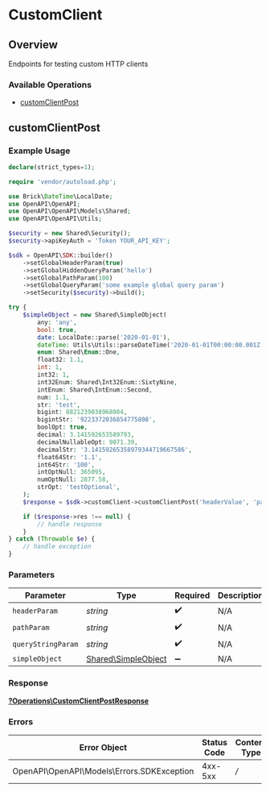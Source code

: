 # CustomClient


## Overview

Endpoints for testing custom HTTP clients

### Available Operations

* [customClientPost](#customclientpost)

## customClientPost

### Example Usage

```php
declare(strict_types=1);

require 'vendor/autoload.php';

use Brick\DateTime\LocalDate;
use OpenAPI\OpenAPI;
use OpenAPI\OpenAPI\Models\Shared;
use OpenAPI\OpenAPI\Utils;

$security = new Shared\Security();
$security->apiKeyAuth = 'Token YOUR_API_KEY';

$sdk = OpenAPI\SDK::builder()
    ->setGlobalHeaderParam(true)
    ->setGlobalHiddenQueryParam('hello')
    ->setGlobalPathParam(100)
    ->setGlobalQueryParam('some example global query param')
    ->setSecurity($security)->build();

try {
    $simpleObject = new Shared\SimpleObject(
        any: 'any',
        bool: true,
        date: LocalDate::parse('2020-01-01'),
        dateTime: Utils\Utils::parseDateTime('2020-01-01T00:00:00.001Z'),
        enum: Shared\Enum::One,
        float32: 1.1,
        int: 1,
        int32: 1,
        int32Enum: Shared\Int32Enum::SixtyNine,
        intEnum: Shared\IntEnum::Second,
        num: 1.1,
        str: 'test',
        bigint: 8821239038968084,
        bigintStr: '9223372036854775808',
        boolOpt: true,
        decimal: 3.141592653589793,
        decimalNullableOpt: 9071.39,
        decimalStr: '3.14159265358979344719667586',
        float64Str: '1.1',
        int64Str: '100',
        intOptNull: 365095,
        numOptNull: 2877.58,
        strOpt: 'testOptional',
    );
    $response = $sdk->customClient->customClientPost('headerValue', 'pathValue', 'queryValue', $simpleObject);

    if ($response->res !== null) {
        // handle response
    }
} catch (Throwable $e) {
    // handle exception
}
```



### Parameters

| Parameter                                                  | Type                                                       | Required                                                   | Description                                                | Example                                                    |
| ---------------------------------------------------------- | ---------------------------------------------------------- | ---------------------------------------------------------- | ---------------------------------------------------------- | ---------------------------------------------------------- |
| `headerParam`                                              | *string*                                                   | :heavy_check_mark:                                         | N/A                                                        | headerValue                                                |
| `pathParam`                                                | *string*                                                   | :heavy_check_mark:                                         | N/A                                                        | pathValue                                                  |
| `queryStringParam`                                         | *string*                                                   | :heavy_check_mark:                                         | N/A                                                        | queryValue                                                 |
| `simpleObject`                                             | [Shared\SimpleObject](../../Models/Shared/SimpleObject.md) | :heavy_minus_sign:                                         | N/A                                                        |                                                            |


### Response

**[?Operations\CustomClientPostResponse](../../Models/Operations/CustomClientPostResponse.md)**
### Errors

| Error Object                               | Status Code                                | Content Type                               |
| ------------------------------------------ | ------------------------------------------ | ------------------------------------------ |
| OpenAPI\OpenAPI\Models\Errors.SDKException | 4xx-5xx                                    | */*                                        |
